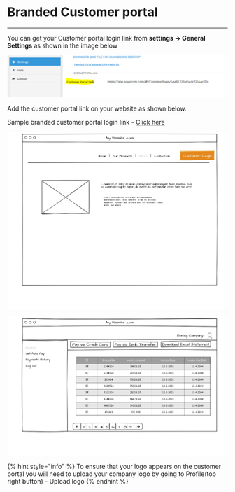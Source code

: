# Branded Customer portal

****

You can get your Customer portal login link from **settings -> General Settings** as shown in the image below

![](.gitbook/assets/customer-portal.PNG)

Add the customer portal link on your website as shown below.&#x20;

Sample branded customer portal login link - [Click here](https://app.payorcrm.com/#!/Customerlogin/5aa8122f4e5cdcf256ac02ef)

![](.gitbook/assets/image.png)

![](.gitbook/assets/dnjhmgmv4aaax4a.jpg)

{% hint style="info" %}
To ensure that your logo appears on the customer portal you will need to upload your company logo by going to Profile(top right button) - Upload logo
{% endhint %}

